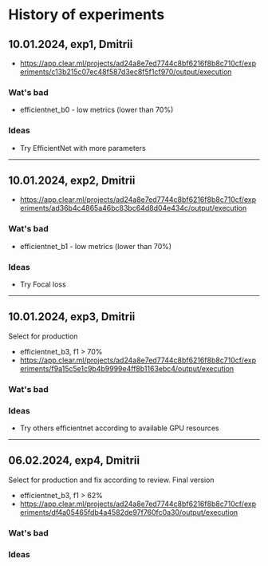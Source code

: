 # History of experiments

## 10.01.2024, exp1, Dmitrii

- https://app.clear.ml/projects/ad24a8e7ed7744c8bf6216f8b8c710cf/experiments/c13b215c07ec48f587d3ec8f5f1cf970/output/execution

### Wat's bad
- efficientnet_b0 - low metrics (lower than 70%)

### Ideas

- Try EfficientNet with more parameters

---


## 10.01.2024, exp2, Dmitrii

- https://app.clear.ml/projects/ad24a8e7ed7744c8bf6216f8b8c710cf/experiments/ad36b4c4865a46bc83bc64d8d04e434c/output/execution

### Wat's bad
 
- efficientnet_b1 - low metrics (lower than 70%)

### Ideas

- Try Focal loss

---


## 10.01.2024, exp3, Dmitrii

Select for production

- efficientnet_b3, f1 > 70%
- https://app.clear.ml/projects/ad24a8e7ed7744c8bf6216f8b8c710cf/experiments/f9a15c5e1c9b4b9999e4ff8b1163ebc4/output/execution

### Wat's bad


### Ideas

- Try others efficientnet according to available GPU resources


---

## 06.02.2024, exp4, Dmitrii

Select for production and fix according to review. Final version
- efficientnet_b3, f1 > 62%
- https://app.clear.ml/projects/ad24a8e7ed7744c8bf6216f8b8c710cf/experiments/df4a05465fdb4a4582de97f760fc0a30/output/execution

### Wat's bad


### Ideas

